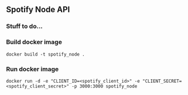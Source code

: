 ## Spotify Node API

### Stuff to do...

### Build docker image
```
docker build -t spotify_node .
```

### Run docker image
```
docker run -d -e "CLIENT_ID=<spotify_client_id>" -e "CLIENT_SECRET=<spotify_client_secret>" -p 3000:3000 spotify_node
```